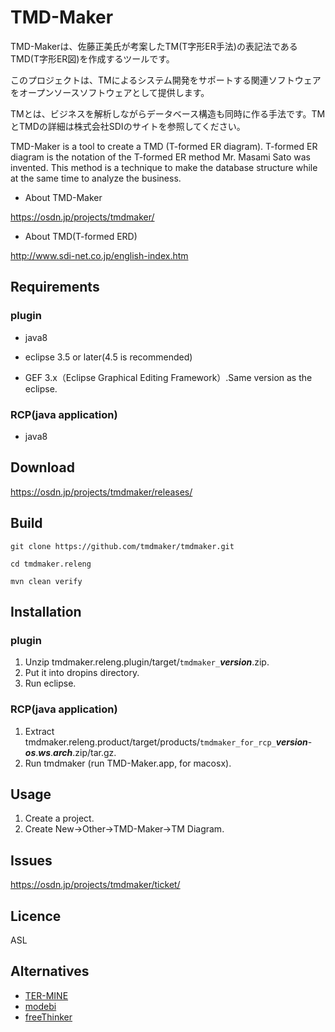 # TMD-Maker

TMD-Makerは、佐藤正美氏が考案したTM(T字形ER手法)の表記法であるTMD(T字形ER図)を作成するツールです。

このプロジェクトは、TMによるシステム開発をサポートする関連ソフトウェアをオープンソースソフトウェアとして提供します。

TMとは、ビジネスを解析しながらデータベース構造も同時に作る手法です。TMとTMDの詳細は株式会社SDIのサイトを参照してください。

TMD-Maker is a tool to create a TMD (T-formed ER diagram).
T-formed ER diagram is the notation of the T-formed ER method Mr. Masami Sato was invented.
This method is a technique to make the database structure while at the same time to analyze the business.

- About TMD-Maker

 https://osdn.jp/projects/tmdmaker/

- About TMD(T-formed ERD)

 http://www.sdi-net.co.jp/english-index.htm

## Requirements

### plugin
- java8

- eclipse 3.5 or later(4.5 is recommended)

- GEF 3.x（Eclipse Graphical Editing Framework）.Same version as the eclipse.

### RCP(java application)
- java8

## Download
https://osdn.jp/projects/tmdmaker/releases/

## Build

```
git clone https://github.com/tmdmaker/tmdmaker.git

cd tmdmaker.releng

mvn clean verify
```

## Installation
### plugin
1. Unzip tmdmaker.releng.plugin/target/`tmdmaker_`_**version**_.zip.
1. Put it into dropins directory.
1. Run eclipse.

### RCP(java application)
1. Extract  tmdmaker.releng.product/target/products/`tmdmaker_for_rcp_`_**version**_-_**os**_._**ws**_._**arch**_.zip/tar.gz.
1. Run tmdmaker (run TMD-Maker.app, for macosx).

## Usage
1. Create a project.
1. Create New->Other->TMD-Maker->TM Diagram.

## Issues
https://osdn.jp/projects/tmdmaker/ticket/

## Licence
ASL

## Alternatives
- [TER-MINE](https://www.its-inc.co.jp/products/index.html)
- [modebi](http://www.modebi.jp/)
- [freeThinker](http://members3.jcom.home.ne.jp/4054315601/tools.html)
